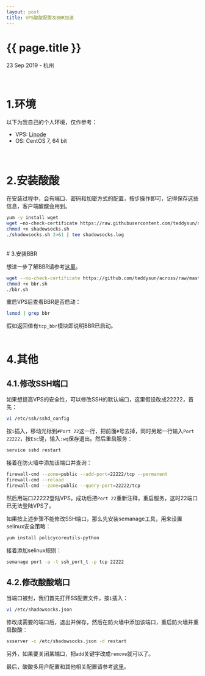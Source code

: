 ```yaml
---
layout: post
title: VPS酸酸配置及BBR加速
---
```


{{ page.title }}
================

<p class="meta">23 Sep 2019 - 杭州</p>

<br> 

# 1.环境

<!-- <style type="text/css">
.tg  {border-collapse:collapse;border-spacing:0;border-color:#ccc;}
.tg td{font-family:Arial, sans-serif;font-size:14px;padding:10px 5px;border-style:solid;border-width:1px;overflow:hidden;word-break:normal;border-color:#ccc;color:#333;background-color:#fff;}
.tg th{font-family:Arial, sans-serif;font-size:14px;font-weight:normal;padding:10px 5px;border-style:solid;border-width:1px;overflow:hidden;word-break:normal;border-color:#ccc;color:#333;background-color:#f0f0f0;}
.tg .tg-n2ye{background-color:#efefef;color:#333333;border-color:inherit;text-align:center;vertical-align:top}
.tg .tg-ohd8{background-color:#f5f5f5;color:#333333;border-color:inherit;text-align:center;vertical-align:top}
</style>
<table class="tg">
  <tr>
    <th class="tg-n2ye">VPS</th>
    <th class="tg-n2ye">OS</th>
  </tr>
  <tr>
    <td class="tg-ohd8">Linode</td>
    <td class="tg-ohd8">CentOS 7</td>
  </tr>
</table> -->
以下为我自己的个人环境，仅作参考：
* VPS:  [Linode](https://manager.linode.com/)
* OS:   CentOS 7, 64 bit
<br><br><br>

# 2.安装酸酸

在安装过程中，会有端口、密码和加密方式的配置，按步操作即可，记得保存这些信息，客户端酸酸会用到。

```bash
yum -y install wget
wget –no-check-certificate https://raw.githubusercontent.com/teddysun/shadowsocks_install/master/shadowsocks.sh
chmod +x shadowsocks.sh
./shadowsocks.sh 2>&1 | tee shadowsocks.log
```
<br>
# 3.安装BBR

想进一步了解BBR请参考[这里](https://github.com/google/bbr)。

```bash
wget --no-check-certificate https://github.com/teddysun/across/raw/master/bbr.sh
chmod +x bbr.sh
./bbr.sh
```

重启VPS后查看BBR是否启动：


```bash
lsmod | grep bbr
```

假如返回值有`tcp_bbr`模块即说明BBR已启动。  
<br>

# 4.其他

## 4.1.修改SSH端口  

如果想提高VPS的安全性，可以修改SSH的默认端口，这里假设改成22222，首先：

```bash
vi /etc/ssh/sshd_config
```

按`i`插入，移动光标到`#Port 22`这一行，把前面`#`号去掉，同时另起一行输入`Port 22222`，按`Esc`键，输入`:wq`保存退出。然后重启服务：

```bash
service sshd restart
```

接着在防火墙中添加该端口并查询：

```bash
firewall-cmd --zone=public --add-port=22222/tcp --permanent
firewall-cmd --reload
firewall-cmd --zone=public --query-port=22222/tcp
```

然后用端口22222登陆VPS，成功后把`Port 22`重新注释，重启服务，这时22端口已无法登陆VPS了。

如果按上述步骤不能修改SSH端口，那么先安装semanage工具，用来设置selinux安全策略：

```bash
yum install policycoreutils-python
```

接着添加selinux规则：

```bash
semanage port -a -t ssh_port_t -p tcp 22222
```

## 4.2.修改酸酸端口

当端口被封，我们首先打开SS配置文件，按`i`插入：

```bash
vi /etc/shadowsocks.json
```

修改成需要的端口后，退出并保存，然后在防火墙中添加该端口，重启防火墙并重启酸酸：

```bash
ssserver -c /etc/shadowsocks.json -d restart
```

另外，如果要关闭某端口，把`add`关键字改成`remove`就可以了。  

最后，酸酸多用户配置和其他相关配置请参考[这里](https://blog.huihut.com/2016/12/03/BandwagonShadowsocksServer/)。

<br>